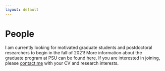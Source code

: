 ```yaml
---
layout: default
---
```


# People

I am currently looking for motivated graduate students and postdoctoral researchers to begin in the fall of 2021! More information about the graduate program at PSU can be found [here](https://www.pdx.edu/civil-environmental-engineering/graduate-admissions). If you are interested in joining, please [contact me](https://samhartz.github.io/contact) with your CV and research interests.
